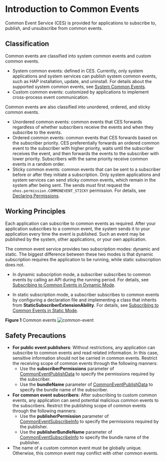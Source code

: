 # Introduction to Common Events
<!--Kit: Basic Services Kit-->
<!--Subsystem: Notification-->
<!--Owner: @peixu-->
<!--Designer: @dongqingran; @wulong158-->
<!--Tester: @wanghong1997-->
<!--Adviser: @huipeizi-->

Common Event Service (CES) is provided for applications to subscribe to, publish, and unsubscribe from common events.

## Classification
Common events are classified into system common events and custom common events.


- System common events: defined in CES. Currently, only system applications and system services can publish system common events, such as HAP installation, update, and uninstall. For details about the supported system common events, see [System Common Events](../../reference/apis-basic-services-kit/common_event/commonEventManager-definitions.md).
- Custom common events: customized by applications to implement cross-process event communication.


Common events are also classified into unordered, ordered, and sticky common events.


- Unordered common events: common events that CES forwards regardless of whether subscribers receive the events and when they subscribe to the events.
- Ordered common events: common events that CES forwards based on the subscriber priority. CES preferentially forwards an ordered common event to the subscriber with higher priority, waits until the subscriber receives the event, and then forwards the events to the subscriber with lower priority. Subscribers with the same priority receive common events in a random order.
- Sticky common events: common events that can be sent to a subscriber before or after they initiate a subscription. Only system applications and system services can send sticky common events, which remain in the system after being sent. The sends must first request the `ohos.permission.COMMONEVENT_STICKY` permission. For details, see [Declaring Permissions](../../security/AccessToken/declare-permissions.md).

## Working Principles
Each application can subscribe to common events as required. After your application subscribes to a common event, the system sends it to your application every time the event is published. Such an event may be published by the system, other applications, or your own application.

<!--Del-->
The common event service provides two subscription modes: dynamic and static. The biggest difference between these two modes is that dynamic subscription requires the application to be running, while static subscription does not.

- In dynamic subscription mode, a subscriber subscribes to common events by calling an API during the running period. For details, see [Subscribing to Common Events in Dynamic Mode](common-event-subscription.md).

- In static subscription mode, a subscriber subscribes to common events by configuring a declaration file and implementing a class that inherits from **StaticSubscriberExtensionAbility**. For details, see [Subscribing to Common Events in Static Mode](common-event-static-subscription-sys.md).
<!--DelEnd-->

**Figure 1** Common events 
![common-event](figures/common-event.png)

## Safety Precautions

- **For public event publishers**: Without restrictions, any application can subscribe to common events and read related information. In this case, sensitive information should not be carried in common events. Restrict the receiving scope of common events through the following manners:
  - Use the **subscriberPermissions** parameter of [CommonEventPublishData](../../reference/apis-basic-services-kit/js-apis-inner-commonEvent-commonEventPublishData.md) to specify the permissions required by the subscriber.
  - Use the **bundleName** parameter of [CommonEventPublishData](../../reference/apis-basic-services-kit/js-apis-inner-commonEvent-commonEventPublishData.md) to specify the bundle name of the subscriber.
- **For common event subscribers**: After subscribing to custom common events, any application can send potential malicious common events to the subscribers. Restrict the publishing scope of common events through the following manners:
  - Use the **publisherPermission** parameter of [CommonEventSubscribeInfo](../../reference/apis-basic-services-kit/js-apis-inner-commonEvent-commonEventSubscribeInfo.md) to specify the permissions required by the publisher.
  - Use the **publisherBundleName** parameter of [CommonEventSubscribeInfo](../../reference/apis-basic-services-kit/js-apis-inner-commonEvent-commonEventSubscribeInfo.md) to specify the bundle name of the publisher.
- The name of a custom common event must be globally unique. Otherwise, this common event may conflict with other common events.

